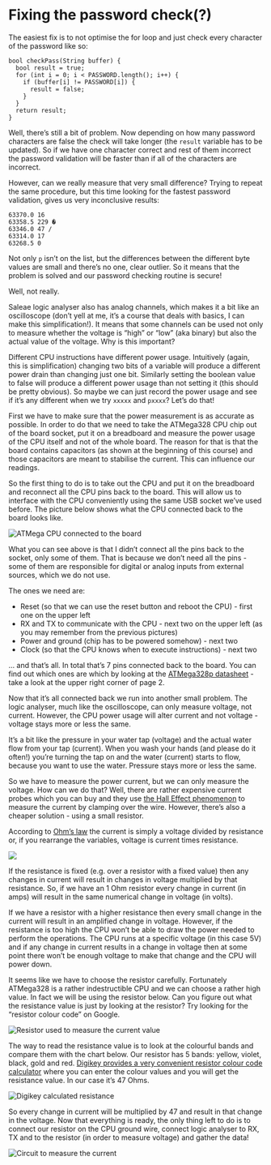 # Fixing the password check\(?\)

The easiest fix is to not optimise the for loop and just check every character of the password like so:

```text
bool checkPass(String buffer) {
  bool result = true;
  for (int i = 0; i < PASSWORD.length(); i++) {
    if (buffer[i] != PASSWORD[i]) {
      result = false;
    }
  }
  return result;
}
```

Well, there’s still a bit of problem. Now depending on how many password characters are false the check will take longer \(the `result` variable has to be updated\). So if we have one character correct and rest of them incorrect the password validation will be faster than if all of the characters are incorrect.

However, can we really measure that very small difference? Trying to repeat the same procedure, but this time looking for the fastest password validation, gives us very inconclusive results:

```text
63370.0 16 
63358.5 229 �
63346.0 47 /
63314.0 17 
63268.5 0
```

Not only `p` isn’t on the list, but the differences between the different byte values are small and there’s no one, clear outlier. So it means that the problem is solved and our password checking routine is secure!

Well, not really.

Saleae logic analyser also has analog channels, which makes it a bit like an oscilloscope \(don’t yell at me, it’s a course that deals with basics, I can make this simplification!\). It means that some channels can be used not only to measure whether the voltage is “high” or “low” \(aka binary\) but also the actual value of the voltage. Why is this important?

Different CPU instructions have different power usage. Intuitively \(again, this is simplification\) changing two bits of a variable will produce a different power drain than changing just one bit. Similarly setting the boolean value to false will produce a different power usage than not setting it \(this should be pretty obvious\). So maybe we can just record the power usage and see if it’s any different when we try `xxxxx` and `pxxxx`? Let’s do that!

First we have to make sure that the power measurement is as accurate as possible. In order to do that we need to take the ATMega328 CPU chip out of the board socket, put it on a breadboard and measure the power usage of the CPU itself and not of the whole board. The reason for that is that the board contains capacitors \(as shown at the beginning of this course\) and those capacitors are meant to stabilise the current. This can influence our readings.

So the first thing to do is to take out the CPU and put it on the breadboard and reconnect all the CPU pins back to the board. This will allow us to interface with the CPU conveniently using the same USB socket we’ve used before. The picture below shows what the CPU connected back to the board looks like.

![ATMega CPU connected to the board](https://maldroid.github.io/hardware-hacking/assets/atmega-breadboard.jpg)

What you can see above is that I didn’t connect all the pins back to the socket, only some of them. That is because we don’t need all the pins - some of them are responsible for digital or analog inputs from external sources, which we do not use.

The ones we need are:

* Reset \(so that we can use the reset button and reboot the CPU\) - first one on the upper left
* RX and TX to communicate with the CPU - next two on the upper left \(as you may remember from the previous pictures\)
* Power and ground \(chip has to be powered somehow\) - next two
* Clock \(so that the CPU knows when to execute instructions\) - next two

… and that’s all. In total that’s 7 pins connected back to the board. You can find out which ones are which by looking at the [ATMega328p datasheet](https://maldroid.github.io/hardware-hacking/assets/atmega-datasheet.pdf) - take a look at the upper right corner of page 2.

Now that it’s all connected back we run into another small problem. The logic analyser, much like the oscilloscope, can only measure voltage, not current. However, the CPU power usage will alter current and not voltage - voltage stays more or less the same.

It’s a bit like the pressure in your water tap \(voltage\) and the actual water flow from your tap \(current\). When you wash your hands \(and please do it often!\) you’re turning the tap on and the water \(current\) starts to flow, because you want to use the water. Pressure stays more or less the same.

So we have to measure the power current, but we can only measure the voltage. How can we do that? Well, there are rather expensive current probes which you can buy and they use [the Hall Effect phenomenon](https://en.wikipedia.org/wiki/Hall_effect) to measure the current by clamping over the wire. However, there’s also a cheaper solution - using a small resistor.

According to [Ohm’s law](https://en.wikipedia.org/wiki/Ohm%27s_law) the current is simply a voltage divided by resistance or, if you rearrange the variables, voltage is current times resistance.

![](https://render.githubusercontent.com/render/math?math=V%20=%20I%20*%20R)

If the resistance is fixed \(e.g. over a resistor with a fixed value\) then any changes in current will result in changes in voltage multiplied by that resistance. So, if we have an 1 Ohm resistor every change in current \(in amps\) will result in the same numerical change in voltage \(in volts\).

If we have a resistor with a higher resistance then every small change in the current will result in an amplified change in voltage. However, if the resistance is too high the CPU won’t be able to draw the power needed to perform the operations. The CPU runs at a specific voltage \(in this case 5V\) and if any change in current results in a change in voltage then at some point there won’t be enough voltage to make that change and the CPU will power down.

It seems like we have to choose the resistor carefully. Fortunately ATMega328 is a rather indestructible CPU and we can choose a rather high value. In fact we will be using the resistor below. Can you figure out what the resistance value is just by looking at the resistor? Try looking for the “resistor colour code” on Google.

![Resistor used to measure the current value](https://maldroid.github.io/hardware-hacking/assets/resistor.jpg)

The way to read the resistance value is to look at the colourful bands and compare them with the chart below. Our resistor has 5 bands: yellow, violet, black, gold and red. [Digikey provides a very convenient resistor colour code calculator](https://www.digikey.com/en/resources/conversion-calculators/conversion-calculator-resistor-color-code-5-band) where you can enter the colour values and you will get the resistance value. In our case it’s 47 Ohms.

![Digikey calculated resistance](https://maldroid.github.io/hardware-hacking/assets/digikey-resistance.png)

So every change in current will be multiplied by 47 and result in that change in the voltage. Now that everything is ready, the only thing left to do is to connect our resistor on the CPU ground wire, connect logic analyser to RX, TX and to the resistor \(in order to measure voltage\) and gather the data!

![Circuit to measure the current](https://maldroid.github.io/hardware-hacking/assets/power-analysis-circuit.png)

